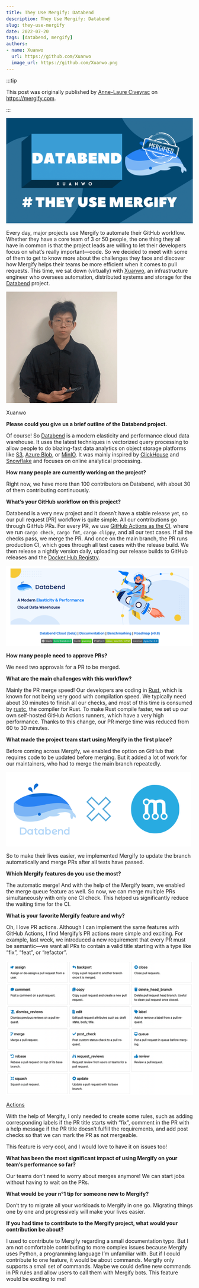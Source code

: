 ```yaml
---
title: They Use Mergify: Databend
description: They Use Mergify: Databend
slug: they-use-mergify
date: 2022-07-20
tags: [databend, mergify]
authors:
- name: Xuanwo
  url: https://github.com/Xuanwo
  image_url: https://github.com/Xuanwo.png
---
```


:::tip

This post was originally published by [Anne-Laure Civeyrac](https://blog.mergify.com/author/annelaure/) on https://mergify.com.

:::

![image](../static/img/blog/they-use-mergify-0.png)

Every day, major projects use Mergify to automate their GitHub workflow. Whether they have a core team of 3 or 50 people, the one thing they all have in common is that the project leads are willing to let their developers focus on what’s really important—code. So we decided to meet with some of them to get to know more about the challenges they face and discover how Mergify helps their teams be more efficient when it comes to pull requests. This time, we sat down (virtually) with [Xuanwo](https://twitter.com/OnlyXuanwo), an infrastructure engineer who oversees automation, distributed systems and storage for the [Databend](https://databend.rs/) project.

![image](../static/img/blog/they-use-mergify-1.png)

Xuanwo

**Please could you give us a brief outline of the Databend project.**

Of course! So [Databend](https://github.com/datafuselabs/databend) is a modern elasticity and performance cloud data warehouse. It uses the latest techniques in vectorized query processing to allow people to do blazing-fast data analytics on object storage platforms like [S3](https://aws.amazon.com/fr/s3/), [Azure Blob](https://azure.microsoft.com/en-us/services/storage/blobs/), or [MinIO](https://min.io/). It was mainly inspired by [ClickHouse](https://clickhouse.com/) and [Snowflake](https://www.snowflake.com/) and focuses on online analytical processing.

**How many people are currently working on the project?**

Right now, we have more than 100 contributors on Databend, with about 30 of them contributing continuously.

**What’s your GitHub workflow on this project?**

Databend is a very new project and it doesn’t have a stable release yet, so our pull request \[PR\] workflow is quite simple. All our contributions go through GitHub PRs. For every PR, we use [GitHub Actions as the CI](https://github.com/features/actions), where we run `cargo check`, `cargo fmt`, `cargo clippy`, and all our test cases. If all the checks pass, we merge the PR. And once on the main branch, the PR runs production CI, which goes through all test cases with the release build. We then release a nightly version daily, uploading our release builds to GitHub releases and the [Docker Hub Registry](https://hub.docker.com/_/registry).

![image](../static/img/blog/they-use-mergify-2.png)

**How many people need to approve PRs?**

We need two approvals for a PR to be merged.

**What are the main challenges with this workflow?**

Mainly the PR merge speed! Our developers are coding in [Rust](https://www.rust-lang.org/), which is known for not being very good with compilation speed. We typically need about 30 minutes to finish all our checks, and most of this time is consumed by [rustc](https://doc.rust-lang.org/rustc/what-is-rustc.html), the compiler for Rust. To make Rust compile faster, we set up our own self-hosted GitHub Actions runners, which have a very high performance. Thanks to this change, our PR merge time was reduced from 60 to 30 minutes.

**What made the project team start using Mergify in the first place?**

Before coming across Mergify, we enabled the option on GitHub that requires code to be updated before merging. But it added a lot of work for our maintainers, who had to merge the main branch repeatedly.

![image](../static/img/blog/they-use-mergify-3.png)

So to make their lives easier, we implemented Mergify to update the branch automatically and merge PRs after all tests have passed.

**Which Mergify features do you use the most?**

The automatic merge! And with the help of the Mergify team, we enabled the merge queue feature as well. So now, we can merge multiple PRs simultaneously with only one CI check. This helped us significantly reduce the waiting time for the CI.  

**What is your favorite Mergify feature and why?**

Oh, I love PR actions. Although I can implement the same features with GitHub Actions, I find Mergify’s PR actions more simple and exciting. For example, last week, we introduced a new requirement that every PR must be semantic—we want all PRs to contain a valid title starting with a type like “fix”, “feat”, or “refactor”.

![image](../static/img/blog/they-use-mergify-4.png)

[Actions](https://docs.mergify.com/actions/) 

With the help of Mergify, I only needed to create some rules, such as adding corresponding labels if the PR title starts with “fix”, comment in the PR with a help message if the PR title doesn’t fulfill the requirements, and add post checks so that we can mark the PR as not mergeable.

This feature is very cool, and I would love to have it on issues too!

**What has been the most significant impact of using Mergify on your team’s performance so far?**

Our teams don’t need to worry about merges anymore! We can start jobs without having to wait on the PRs.  

**What would be your n°1 tip for someone new to Mergify?**

Don’t try to migrate all your workloads to Mergify in one go. Migrating things one by one and progressively will make your lives easier.

**If you had time to contribute to the Mergify project, what would your contribution be about?**

I used to contribute to Mergify regarding a small documentation typo. But I am not comfortable contributing to more complex issues because Mergify uses Python, a programming language I’m unfamiliar with. But if I could contribute to one feature, it would be about commands. Mergify only supports a small set of commands. Maybe we could define new commands in PR rules and allow users to call them with Mergify bots. This feature would be exciting to me!
